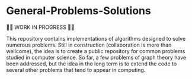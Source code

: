 # General-Problems-Solutions

🚧🚧 WORK IN PROGRESS 🚧🚧

This repository contains implementations of algorithms designed to solve numerous problems.  Still in construction (collaboration is more than wellcome), the idea is to create a public repository for common problems studied in computer science.
So far, a few problems of graph theory have been addressed, but the idea in the long term is to extend the code to several other problems that tend to appear in computing.
